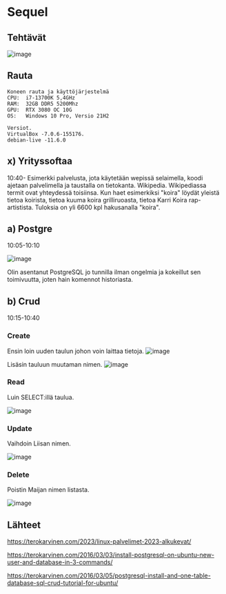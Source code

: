 # Sequel

## Tehtävät

![image](https://user-images.githubusercontent.com/122887067/219304279-ef16638f-9005-4cd6-872f-2ea61efae1ee.png)

## Rauta

    Koneen rauta ja käyttöjärjestelmä
    CPU:  i7-13700K 5,4GHz
    RAM:  32GB DDR5 5200Mhz
    GPU:  RTX 3080 OC 10G
    OS:   Windows 10 Pro, Versio 21H2
    
    Versiot. 
    VirtualBox -7.0.6-155176.
    debian-live -11.6.0
    

## x) Yrityssoftaa
10:40-
Esimerkki palvelusta, jota käytetään wepissä selaimella, koodi ajetaan palvelimella ja taustalla on tietokanta.
Wikipedia. Wikipediassa termit ovat yhteydessä toisiinsa. Kun haet esimerkiksi "koira" löydät yleistä tietoa koirista, tietoa kuuma koira grilliruoasta, tietoa Karri Koira rap-artistista. Tuloksia on yli 6600 kpl hakusanalla "koira".
## a) Postgre
10:05-10:10

![image](https://user-images.githubusercontent.com/122887067/219306155-e870c457-0840-443d-a73c-1c2d0ebc1a57.png)

Olin asentanut PostgreSQL jo tunnilla ilman ongelmia ja kokeillut sen toimivuutta, joten hain komennot historiasta. 
## b) Crud
10:15-10:40

### Create

Ensin loin uuden taulun johon voin laittaa tietoja.
![image](https://user-images.githubusercontent.com/122887067/219310323-4255e9a4-6934-40ba-9831-4169f3b2cdec.png)

Lisäsin tauluun muutaman nimen.
![image](https://user-images.githubusercontent.com/122887067/219310770-91461075-efea-48f1-9a4f-43b07c449406.png)


### Read

Luin SELECT:illä taulua.

![image](https://user-images.githubusercontent.com/122887067/219311732-ccf7c3c3-d897-4be1-97c0-b6b3e9a021c4.png)

### Update
Vaihdoin Liisan nimen.

![image](https://user-images.githubusercontent.com/122887067/219312150-0eb6d481-bbac-434d-baa8-35c2b40f11db.png)

### Delete
Poistin Maijan nimen listasta.

![image](https://user-images.githubusercontent.com/122887067/219312343-66250011-4370-4415-8e3d-73bb5b25cabb.png)


## Lähteet

https://terokarvinen.com/2023/linux-palvelimet-2023-alkukevat/

https://terokarvinen.com/2016/03/03/install-postgresql-on-ubuntu-new-user-and-database-in-3-commands/

https://terokarvinen.com/2016/03/05/postgresql-install-and-one-table-database-sql-crud-tutorial-for-ubuntu/
